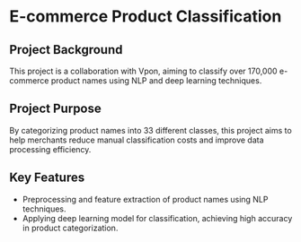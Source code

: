 # E-commerce Product Classification
## Project Background
This project is a collaboration with Vpon, aiming to classify over 170,000 e-commerce product names using NLP and deep learning techniques.

## Project Purpose
By categorizing product names into 33 different classes, this project aims to help merchants reduce manual classification costs and improve data processing efficiency.

## Key Features
- Preprocessing and feature extraction of product names using NLP techniques.
- Applying deep learning model for classification, achieving high accuracy in product categorization.
